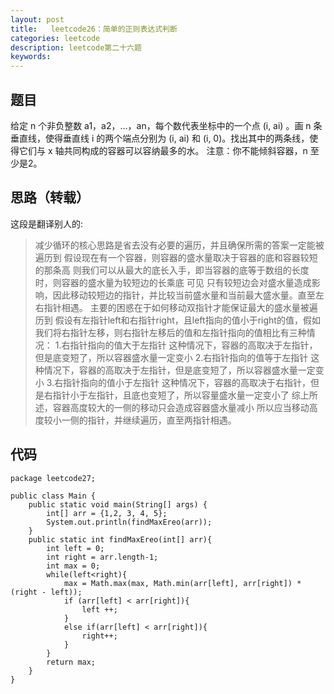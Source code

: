 ```yaml
---
layout: post
title:   leetcode26：简单的正则表达式判断
categories: leetcode
description: leetcode第二十六题
keywords: 
---
```



## 题目

给定 n 个非负整数 a1，a2，…，an，每个数代表坐标中的一个点 (i, ai) 。画 n 条垂直线，使得垂直线 i 的两个端点分别为 (i, ai) 和 (i, 0)。找出其中的两条线，使得它们与 x 轴共同构成的容器可以容纳最多的水。
注意：你不能倾斜容器，n 至少是2。

## 思路（转载）

这段是翻译别人的:

> 减少循环的核心思路是省去没有必要的遍历，并且确保所需的答案一定能被遍历到
> 假设现在有一个容器，则容器的盛水量取决于容器的底和容器较短的那条高
> 则我们可以从最大的底长入手，即当容器的底等于数组的长度时，则容器的盛水量为较短边的长乘底
> 可见 只有较短边会对盛水量造成影响，因此移动较短边的指针，并比较当前盛水量和当前最大盛水量。直至左右指针相遇。
> 主要的困惑在于如何移动双指针才能保证最大的盛水量被遍历到
> 假设有左指针left和右指针right，且left指向的值小于right的值，假如我们将右指针左移，则右指针左移后的值和左指针指向的值相比有三种情况：
> 1.右指针指向的值大于左指针
> 这种情况下，容器的高取决于左指针，但是底变短了，所以容器盛水量一定变小
> 2.右指针指向的值等于左指针
> 这种情况下，容器的高取决于左指针，但是底变短了，所以容器盛水量一定变小
> 3.右指针指向的值小于左指针
> 这种情况下，容器的高取决于右指针，但是右指针小于左指针，且底也变短了，所以容量盛水量一定变小了
> 综上所述，容器高度较大的一侧的移动只会造成容器盛水量减小
> 所以应当移动高度较小一侧的指针，并继续遍历，直至两指针相遇。

## 代码



	package leetcode27;
	
	public class Main {
	    public static void main(String[] args) {
	        int[] arr = {1,2, 3, 4, 5};
	        System.out.println(findMaxEreo(arr));
	    }
	    public static int findMaxEreo(int[] arr){
	        int left = 0;
	        int right = arr.length-1;
	        int max = 0;
	        while(left<right){
	            max = Math.max(max, Math.min(arr[left], arr[right]) *(right - left));
	            if (arr[left] < arr[right]){
	                left ++;
	            }
	            else if(arr[left] < arr[right]){
	                right++;
	            }
	        }
	        return max;
	    }
	}
	

